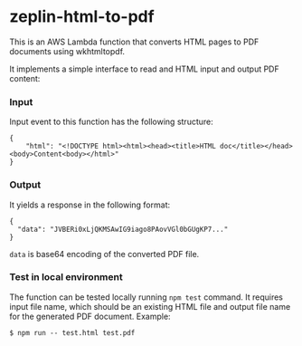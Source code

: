 # zeplin-html-to-pdf
This is an AWS Lambda function that converts HTML pages to PDF documents using wkhtmltopdf.

It implements a simple interface to read and HTML input and output PDF content:

### Input
Input event to this function has the following structure: 
```
{
    "html": "<!DOCTYPE html><html><head><title>HTML doc</title></head><body>Content<body></html>"
}
```

### Output
It yields a response in the following format: 
```
{
  "data": "JVBERi0xLjQKMSAwIG9iago8PAovVGl0bGUgKP7..."
}
```
`data` is base64 encoding of the converted PDF file. 

### Test in local environment
The function can be tested locally running `npm test` command. It requires input file name, which should be an existing HTML file and output file name for the generated PDF document. Example:
```
$ npm run -- test.html test.pdf
```